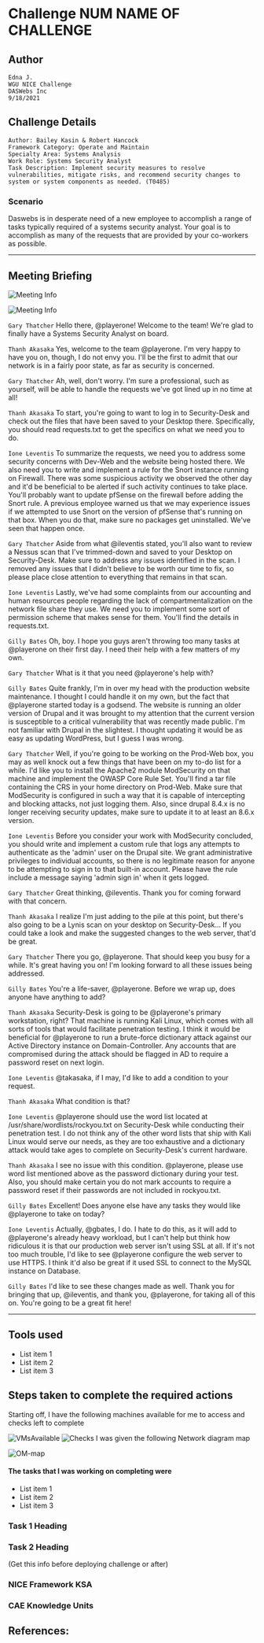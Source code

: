 # Challenge NUM  NAME OF CHALLENGE

## Author
```
Edna J.
WGU NICE Challenge
DASWebs Inc
9/18/2021
```

## Challenge Details
```
Author: Bailey Kasin & Robert Hancock
Framework Category: Operate and Maintain
Specialty Area: Systems Analysis
Work Role: Systems Security Analyst
Task Description: Implement security measures to resolve vulnerabilities, mitigate risks, and recommend security changes to system or system components as needed. (T0485)
```


### Scenario
Daswebs is in desperate need of a new employee to accomplish a range of tasks typically required of a systems security analyst. Your goal is to accomplish as many of the requests that are provided by your co-workers as possible.


-----
## Meeting Briefing

![Meeting Info](./images/Meeting.PNG)

![Meeting Info](./images/Meeting1.PNG)

`Gary Thatcher`
Hello there, @playerone! Welcome to the team! We're glad to finally have a Systems Security Analyst on board.

`Thanh Akasaka`
Yes, welcome to the team @playerone. I'm very happy to have you on, though, I do not envy you. I'll be the first to admit that our network is in a fairly poor state, as far as security is concerned.

`Gary Thatcher`
Ah, well, don't worry. I'm sure a professional, such as yourself, will be able to handle the requests we've got lined up in no time at all!

`Thanh Akasaka`
To start, you're going to want to log in to Security-Desk and check out the files that have been saved to your Desktop there. Specifically, you should read requests.txt to get the specifics on what we need you to do.

`Ione Leventis`
To summarize the requests, we need you to address some security concerns with Dev-Web and the website being hosted there. We also need you to write and implement a rule for the Snort instance running on Firewall. There was some suspicious activity we observed the other day and it'd be beneficial to be alerted if such activity continues to take place. You'll probably want to update pfSense on the firewall before adding the Snort rule. A previous employee warned us that we may experience issues if we attempted to use Snort on the version of pfSense that's running on that box. When you do that, make sure no packages get uninstalled. We've seen that happen once.

`Gary Thatcher`
Aside from what @ileventis stated, you'll also want to review a Nessus scan that I've trimmed-down and saved to your Desktop on Security-Desk. Make sure to address any issues identified in the scan. I removed any issues that I didn't believe to be worth our time to fix, so please place close attention to everything that remains in that scan.

`Ione Leventis`
Lastly, we've had some complaints from our accounting and human resources people regarding the lack of compartmentalization on the network file share they use. We need you to implement some sort of permission scheme that makes sense for them. You'll find the details in requests.txt.

`Gilly Bates`
Oh, boy. I hope you guys aren't throwing too many tasks at @playerone on their first day. I need their help with a few matters of my own.

`Gary Thatcher`
What is it that you need @playerone's help with?

`Gilly Bates`
Quite frankly, I'm in over my head with the production website maintenance. I thought I could handle it on my own, but the fact that @playerone started today is a godsend. The website is running an older version of Drupal and it was brought to my attention that the current version is susceptible to a critical vulnerability that was recently made public. I'm not familiar with Drupal in the slightest. I thought updating it would be as easy as updating WordPress, but I guess I was wrong.

`Gary Thatcher`
Well, if you're going to be working on the Prod-Web box, you may as well knock out a few things that have been on my to-do list for a while. I'd like you to install the Apache2 module ModSecurity on that machine and implement the OWASP Core Rule Set. You'll find a tar file containing the CRS in your home directory on Prod-Web. Make sure that ModSecurity is configured in such a way that it is capable of intercepting and blocking attacks, not just logging them. Also, since drupal 8.4.x is no longer receiving security updates, make sure to update it to at least an 8.6.x version.

`Ione Leventis`
Before you consider your work with ModSecurity concluded, you should write and implement a custom rule that logs any attempts to authenticate as the 'admin' user on the Drupal site. We grant administrative privileges to individual accounts, so there is no legitimate reason for anyone to be attempting to sign in to that built-in account. Please have the rule include a message saying 'admin sign in' when it gets logged.

`Gary Thatcher`
Great thinking, @ileventis. Thank you for coming forward with that concern.

`Thanh Akasaka`
I realize I'm just adding to the pile at this point, but there's also going to be a Lynis scan on your desktop on Security-Desk... If you could take a look and make the suggested changes to the web server, that'd be great.

`Gary Thatcher`
There you go, @playerone. That should keep you busy for a while. It's great having you on! I'm looking forward to all these issues being addressed.

`Gilly Bates`
You're a life-saver, @playerone. Before we wrap up, does anyone have anything to add?

`Thanh Akasaka`
Security-Desk is going to be @playerone's primary workstation, right? That machine is running Kali Linux, which comes with all sorts of tools that would facilitate penetration testing. I think it would be beneficial for @playerone to run a brute-force dictionary attack against our Active Directory instance on Domain-Controller. Any accounts that are compromised during the attack should be flagged in AD to require a password reset on next login.

`Ione Leventis`
@takasaka, if I may, I'd like to add a condition to your request.

`Thanh Akasaka`
What condition is that?

`Ione Leventis`
@playerone should use the word list located at /usr/share/wordlists/rockyou.txt on Security-Desk while conducting their penetration test. I do not think any of the other word lists that ship with Kali Linux would serve our needs, as they are too exhaustive and a dictionary attack would take ages to complete on Security-Desk's current hardware.

`Thanh Akasaka`
I see no issue with this condition. @playerone, please use word list mentioned above as the password dictionary during your test. Also, you should make certain you do not mark accounts to require a password reset if their passwords are not included in rockyou.txt.

`Gilly Bates`
Excellent! Does anyone else have any tasks they would like @playerone to take on today?

`Ione Leventis`
Actually, @gbates, I do. I hate to do this, as it will add to @playerone's already heavy workload, but I can't help but think how ridiculous it is that our production web server isn't using SSL at all. If it's not too much trouble, I'd like to see @playerone configure the web server to use HTTPS. I think it'd also be great if it used SSL to connect to the MySQL instance on Database.

`Gilly Bates`
I'd like to see these changes made as well. Thank you for bringing that up, @ileventis, and thank you, @playerone, for taking all of this on. You're going to be a great fit here!

---
## Tools used

 - List item 1
 - List item 2
 - List item 3


## Steps taken to complete the required actions

Starting off, I have the following machines available for me to access and checks left to complete

![VMsAvailable](./images/VMs-available.PNG)
![Checks](./images/Checks.PNG)
I was given the following Network diagram map

![OM-map](./images/OM-map.jpg)

#### The tasks that I was working on completing were
 - List item 1
 - List item 2
 - List item 3


### Task 1 Heading

### Task 2 Heading




(Get this info before deploying challenge or after)
### NICE Framework KSA


### CAE Knowledge Units


## References:


